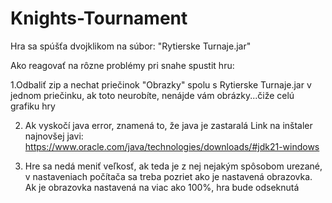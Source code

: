 # Knights-Tournament

Hra sa spúšťa dvojklikom na súbor: "Rytierske Turnaje.jar"

Ako reagovať na rôzne problémy pri snahe spustit hru:

1.Odbaliť zip a nechat priečinok "Obrazky" spolu s Rytierske Turnaje.jar v jednom priečinku, 
ak toto neurobíte, nenájde vám obrázky...čiže celú grafiku hry

2. Ak vyskočí java error, znamená to, že java je zastaralá
Link na inštaler najnovšej javi: 
https://www.oracle.com/java/technologies/downloads/#jdk21-windows

3. Hre sa nedá meniť veľkosť, ak teda je z nej nejakým spôsobom urezané, 
v nastaveniach počítača sa treba pozriet ako je nastavená obrazovka.
Ak je obrazovka nastavená na viac ako 100%, hra bude odseknutá
